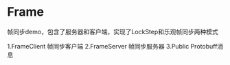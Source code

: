 # Frame
帧同步demo，包含了服务器和客户端，实现了LockStep和乐观帧同步两种模式

1.FrameClient 帧同步客户端
2.FrameServer 帧同步服务器
3.Public      Protobuff消息
